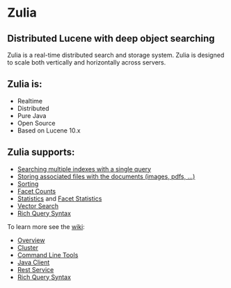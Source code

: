 # Zulia

## Distributed Lucene with deep object searching

Zulia is a real-time distributed search and storage system. Zulia is designed to scale both vertically and horizontally
across servers.

## Zulia is:

* Realtime
* Distributed
* Pure Java
* Open Source
* Based on Lucene 10.x

## Zulia supports:

* [Searching multiple indexes with a single query](https://github.com/zuliaio/zuliasearch/wiki/Java-Client#search-multiple-indexes)
* [Storing associated files with the documents (images, pdfs, ...)](https://github.com/zuliaio/zuliasearch/wiki/Java-Client#storing-associated-documents)
* [Sorting](https://github.com/zuliaio/zuliasearch/wiki/Java-Client#sorting)
* [Facet Counts](https://github.com/zuliaio/zuliasearch/wiki/Java-Client#count-facets)
* [Statistics](https://github.com/zuliaio/zuliasearch/wiki/Java-Client#numeric-stat) and [Facet Statistics](https://github.com/zuliaio/zuliasearch/wiki/Java-Client#stat-facet)
* [Vector Search](https://github.com/zuliaio/zuliasearch/wiki/Java-Client#Vector-Queries)
* [Rich Query Syntax](https://github.com/zuliaio/zuliasearch/wiki/Query-Syntax)

To learn more see the [wiki](https://github.com/zuliaio/zuliasearch/wiki):

* [Overview](https://github.com/zuliaio/zuliasearch/wiki/Overview)
* [Cluster](https://github.com/zuliaio/zuliasearch/wiki/Cluster)
* [Command Line Tools](https://github.com/zuliaio/zuliasearch/wiki/Command-Line-Tools)
* [Java Client](https://github.com/zuliaio/zuliasearch/wiki/Java-Client)
* [Rest Service](https://github.com/zuliaio/zuliasearch/wiki/Rest-Service)
* [Rich Query Syntax](https://github.com/zuliaio/zuliasearch/wiki/Query-Syntax)
